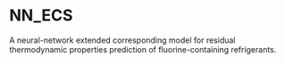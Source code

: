 # NN_ECS
A neural-network extended corresponding model for residual thermodynamic properties prediction of fluorine-containing refrigerants.
